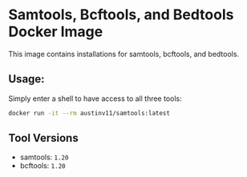 # Samtools, Bcftools, and Bedtools Docker Image
This image contains installations for samtools, bcftools, and bedtools.


## Usage:
Simply enter a shell to have access to all three tools:
```bash
docker run -it --rm austinv11/samtools:latest
```

## Tool Versions
- samtools: `1.20`
- bcftools: `1.20`

[//]: # (- bedtools: `2.31.1`) 
